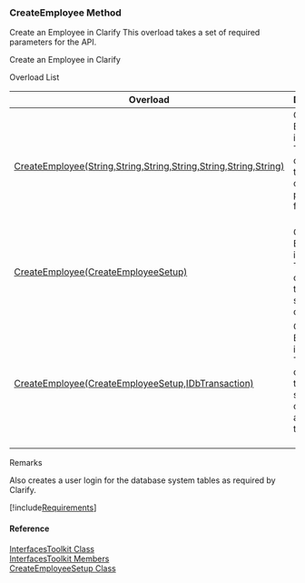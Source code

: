 ﻿### CreateEmployee Method

Create an Employee in Clarify This overload takes a set of required parameters for the API.

Create an Employee in Clarify

Overload List

| Overload | Description |
| --- | --- |
| [CreateEmployee(String,String,String,String,String,String,String)](FChoice.Toolkits.Clarify~FChoice.Toolkits.Clarify.Interfaces.InterfacesToolkit~CreateEmployee(String,String,String,String,String,String,String).md) | Create an Employee in Clarify This overload takes a set of required parameters for the API.   |
| [CreateEmployee(CreateEmployeeSetup)](FChoice.Toolkits.Clarify~FChoice.Toolkits.Clarify.Interfaces.InterfacesToolkit~CreateEmployee(CreateEmployeeSetup).md) | Create an Employee in Clarify This overload takes a setup object.   |
| [CreateEmployee(CreateEmployeeSetup,IDbTransaction)](FChoice.Toolkits.Clarify~FChoice.Toolkits.Clarify.Interfaces.InterfacesToolkit~CreateEmployee(CreateEmployeeSetup,IDbTransaction).md) | Create an Employee in Clarify This overload takes a setup object and a database transaction.   |

Remarks

Also creates a user login for the database system tables as required by Clarify.

[!include[Requirements](../partials/requirements.md)]



#### Reference

[InterfacesToolkit Class](FChoice.Toolkits.Clarify~FChoice.Toolkits.Clarify.Interfaces.InterfacesToolkit.md)  
[InterfacesToolkit Members](FChoice.Toolkits.Clarify~FChoice.Toolkits.Clarify.Interfaces.InterfacesToolkit_members.md)  
[CreateEmployeeSetup Class](FChoice.Toolkits.Clarify~FChoice.Toolkits.Clarify.Interfaces.CreateEmployeeSetup.md)